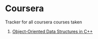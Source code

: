 # Coursera
Tracker for all coursera courses taken
1. [Object-Oriented Data Structures in C++](https://www.coursera.org/learn/cs-fundamentals-1)